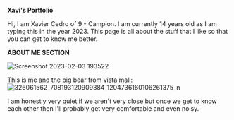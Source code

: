 **Xavi's Portfolio**

Hi, I am Xavier Cedro of 9 - Campion. I am currently 14 years old as I am typing this in the year 2023. This page is all about the stuff that I like so that you can get to know me better. 

**ABOUT ME SECTION**

![Screenshot 2023-02-03 193522](https://user-images.githubusercontent.com/122416352/216593782-d2c8aa36-6b28-458f-85a1-2216d66cf301.png)

This is me and the big bear from vista mall:
![326061562_708193120909384_1204736160106261375_n](https://user-images.githubusercontent.com/122416352/216592584-8e6c385b-6e74-4e50-a02a-8491db97909e.jpg)


I am honestly very quiet if we aren't very close but once we get to know each other then I'll probably get very comfortable and even noisy.






